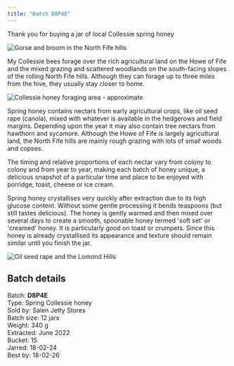 ```yaml
---
title: "Batch D8P4E"
---
```


Thank you for buying a jar of local Collessie spring honey

![Gorse and broom in the North Fife hills](/images/fife/170604-04.jpg)

My Collessie bees forage over the rich agricultural land on the Howe of Fife and the mixed grazing and scattered woodlands on the south-facing slopes of the rolling North Fife hills. Although they can forage up to three miles from the hive, they usually stay closer to home. 

![Collessie honey foraging area - approximate](/images/fife/CollessieHoney.png)

Spring honey contains nectars from early agricultural crops, like oil seed rape (canola), mixed with whatever is available in the hedgerows and field margins. Depending upon the year it may also contain tree nectars from hawthorn and sycamore. Although the Howe of Fife is largely agricultural land, the North Fife hills are mainly rough grazing with lots of small woods and copses.

The timing and relative proportions of each nectar vary from colony to colony and from year to year, making each batch of honey unique, a delicious snapshot of a particular time and place to be enjoyed with porridge, toast, cheese or ice cream.

Spring honey crystallises very quickly after extraction due to its high glucose content. Without some gentle processing it bends teaspoons (but still tastes delicious). The honey is gently warmed and then mixed over several days to create a smooth, spoonable honey termed 'soft set' or 'creamed' honey. It is particularly good on toast or crumpets. Since this honey is already crystallised its appearance and texture should remain similar until you finish the jar.

![Oil seed rape and the Lomond Hills](/images/fife/160521-26.jpg)

## Batch details

Batch: **D8P4E**<BR>
Type: Spring Collessie honey<BR>
Sold by: Salen Jetty Stores<BR>
Batch size: 12 jars<BR>
Weight: 340 g<BR>
Extracted: June 2022<BR>
Bucket: 15<BR>
Jarred: 18-02-24<BR>
Best by: 18-02-26